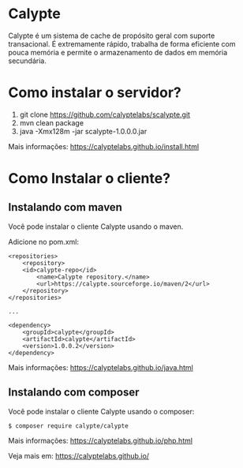 # Calypte
Calypte é um sistema de cache de propósito geral com suporte transacional. É extremamente rápido, trabalha de forma eficiente com pouca memória e permite o armazenamento de dados em memória secundária.

# Como instalar o servidor?

1. git clone https://github.com/calyptelabs/scalypte.git
2. mvn clean package
3. java -Xmx128m -jar scalypte-1.0.0.0.jar

Mais informações: https://calyptelabs.github.io/install.html

# Como Instalar o cliente?
 
## Instalando com maven

Você pode instalar o cliente Calypte usando o maven.

Adicione no pom.xml:

```
<repositories>
	<repository>
	<id>calypte-repo</id>
		<name>Calypte repository.</name>
		<url>https://calypte.sourceforge.io/maven/2</url>
	</repository>
</repositories>

...

<dependency>
	<groupId>calypte</groupId>
	<artifactId>calypte</artifactId>
	<version>1.0.0.2</version>
</dependency>
```

Mais informações: https://calyptelabs.github.io/java.html

## Instalando com composer

Você pode instalar o cliente Calypte usando o composer:

```
$ composer require calypte/calypte
```

Mais informações: https://calyptelabs.github.io/php.html

Veja mais em: https://calyptelabs.github.io/
